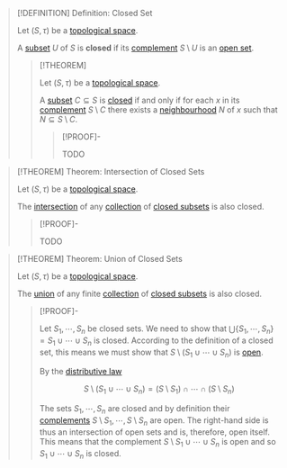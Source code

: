 >[!DEFINITION] Definition: Closed Set
>
>Let $(S, \tau)$ be a [topological space](Topological%20Space.md).
>
>A [subset](../../Set%20Theory/Subset.md) $U$ of $S$ is **closed** if its [complement](../../Set%20Theory/Complement.md) $S \setminus U$ is an [open set](Open%20Subset.md).
>
>>[!THEOREM]
>>
>>Let $(S, \tau)$ be a [topological space](Topological%20Space.md).
>>
>>A [subset](../../Set%20Theory/Subset.md) $C \subseteq S$ is [closed](.md) if and only if for each $x$ in its [complement](../../Set%20Theory/Complement.md) $S \setminus C$ there exists a [neighbourhood](Neighbourhoods.md) $N$ of $x$ such that $N \subseteq S \setminus C$.
>>
>>>[!PROOF]-
>>>
>>>TODO
>>>
>>
>

>[!THEOREM] Theorem: Intersection of Closed Sets
>
>Let $(S, \tau)$ be a [topological space](Topological%20Space.md).
>
>The [intersection](../../Set%20Theory/Collections/Intersection%20of%20a%20Collection.md) of any [collection](../../Set%20Theory/Collections/Collection.md) of [closed subsets](.md) is also closed.
>
>>[!PROOF]-
>>
>>TODO
>>
>

>[!THEOREM] Theorem: Union of Closed Sets
>
>Let $(S, \tau)$ be a [topological space](Topological%20Space.md).
>
>The [union](../../Set%20Theory/Collections/Union%20of%20a%20Collection.md) of any finite [collection](../../Set%20Theory/Collections/Collection.md) of [closed subsets](.md) is also closed.
>
>>[!PROOF]-
>>
>>Let $S_1,\cdots,S_n$ be closed sets. We need to show that $\bigcup \{S_1,\cdots, S_n\} = S_1 \cup \cdots \cup S_n$ is closed. According to the definition of a closed set, this means we must show that $S \setminus (S_1 \cup \cdots \cup S_n)$ is [open](Open%20Subset.md).
>>
>>By the [distributive law](../../Set%20Theory/Operations%20with%20Sets/Distributive%20Laws%20for%20Set%20Operations.md)
>>
>>$$
>>S \setminus (S_1 \cup \cdots \cup S_n) = (S\setminus S_1) \cap \cdots \cap (S \setminus S_n)
>>$$
>>
>>The sets $S_1,\cdots,S_n$ are closed and by definition their [complements](../../Set%20Theory/Complement.md) $S\setminus S_1,\cdots, S \setminus S_n$ are open. The right-hand side is thus an intersection of open sets and is, therefore, open itself. This means that the complement $S \setminus S_1 \cup \cdots \cup S_n$ is open and so $S_1 \cup \cdots \cup S_n$ is closed.
>>
>